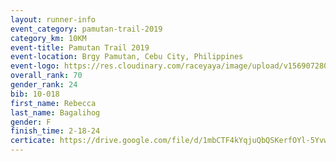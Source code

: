 ```yaml
---
layout: runner-info 
event_category: pamutan-trail-2019 
category_km: 10KM 
event-title: Pamutan Trail 2019 
event-location: Brgy Pamutan, Cebu City, Philippines 
event-logo: https://res.cloudinary.com/raceyaya/image/upload/v1569072806/logo/pamutan-trail_d8abrj.jpg 
overall_rank: 70
gender_rank: 24
bib: 10-018
first_name: Rebecca
last_name: Bagalihog
gender: F
finish_time: 2-18-24
certicate: https://drive.google.com/file/d/1mbCTF4kYqjuQbQSKerfOYl-5Yvwu33k1/view?usp=sharing
---
```


